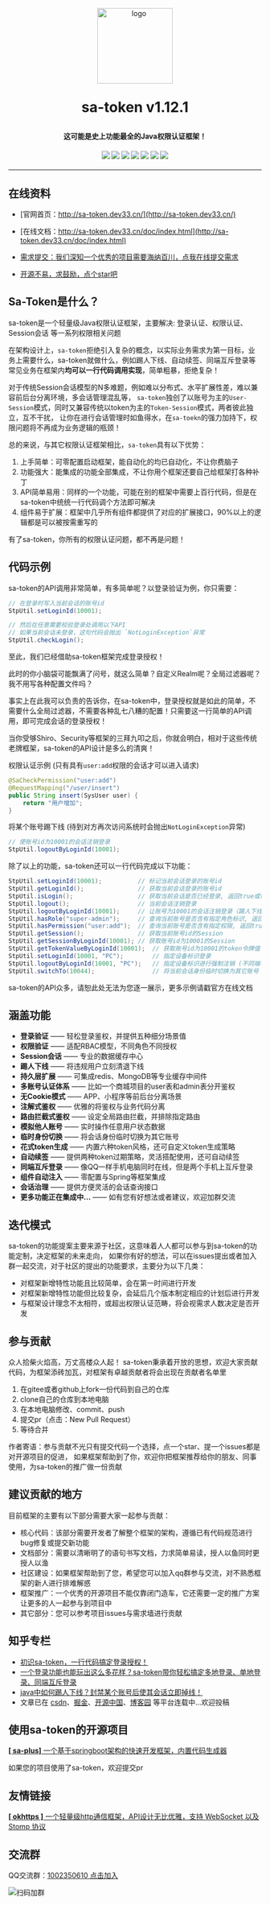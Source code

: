 <p align="center">
    <img alt="logo" src="https://gitee.com/sz6/sa-token/raw/master/sa-token-doc/doc/logo.png" width="150" height="150">
</p>
<h1 align="center" style="margin: 30px 0 30px; font-weight: bold;">sa-token v1.12.1</h1>
<h4 align="center">这可能是史上功能最全的Java权限认证框架！</h4>
<h4 align="center">
	<a href="https://gitee.com/sz6/sa-token/stargazers"><img src="https://gitee.com/sz6/sa-token/badge/star.svg"></a>
	<a href="https://github.com/click33/sa-token"><img src="https://img.shields.io/badge/sa--token-v1.12.1-2B9939"></a>
	<a href="https://github.com/click33/sa-token/stargazers"><img src="https://img.shields.io/github/stars/click33/sa-token"></a>
	<a href="https://github.com/click33/sa-token/watchers"><img src="https://img.shields.io/github/watchers/click33/sa-token"></a>
	<a href="https://github.com/click33/sa-token/network/members"><img src="https://img.shields.io/github/forks/click33/sa-token"></a>
	<a href="https://github.com/click33/sa-token/issues"><img src="https://img.shields.io/github/issues/click33/sa-token.svg"></a>
	<a href="https://github.com/click33/sa-token/blob/master/LICENSE"><img src="https://img.shields.io/github/license/click33/sa-token.svg"></a>
</h4>

---


## 在线资料

- [官网首页：http://sa-token.dev33.cn/](http://sa-token.dev33.cn/)

- [在线文档：http://sa-token.dev33.cn/doc/index.html](http://sa-token.dev33.cn/doc/index.html)

- [需求提交：我们深知一个优秀的项目需要海纳百川，点我在线提交需求](http://sa-app.dev33.cn/wall.html?name=sa-token)

- [开源不易，求鼓励，点个star吧](###)
 

## Sa-Token是什么？
sa-token是一个轻量级Java权限认证框架，主要解决: 登录认证、权限认证、Session会话 等一系列权限相关问题

在架构设计上，`sa-token`拒绝引入复杂的概念，以实际业务需求为第一目标，业务上需要什么，sa-token就做什么，例如踢人下线、自动续签、同端互斥登录等常见业务在框架内**均可以一行代码调用实现**，简单粗暴，拒绝复杂！

对于传统Session会话模型的N多难题，例如难以分布式、水平扩展性差，难以兼容前后台分离环境，多会话管理混乱等，
`sa-token`独创了以账号为主的`User-Session`模式，同时又兼容传统以token为主的`Token-Session`模式，两者彼此独立，互不干扰，
让你在进行会话管理时如鱼得水，在`sa-toekn`的强力加持下，权限问题将不再成为业务逻辑的瓶颈！

总的来说，与其它权限认证框架相比，`sa-token`具有以下优势：
1. 上手简单：可零配置启动框架，能自动化的均已自动化，不让你费脑子
2. 功能强大：能集成的功能全部集成，不让你用个框架还要自己给框架打各种补丁
3. API简单易用：同样的一个功能，可能在别的框架中需要上百行代码，但是在sa-token中统统一行代码调个方法即可解决
4. 组件易于扩展：框架中几乎所有组件都提供了对应的扩展接口，90%以上的逻辑都是可以被按需重写的

有了sa-token，你所有的权限认证问题，都不再是问题！


## 代码示例

sa-token的API调用非常简单，有多简单呢？以登录验证为例，你只需要：

``` java
// 在登录时写入当前会话的账号id 
StpUtil.setLoginId(10001);	

// 然后在任意需要校验登录处调用以下API  
// 如果当前会话未登录，这句代码会抛出 `NotLoginException`异常
StpUtil.checkLogin();	
```
至此，我们已经借助sa-token框架完成登录授权！

此时的你小脑袋可能飘满了问号，就这么简单？自定义Realm呢？全局过滤器呢？我不用写各种配置文件吗？

事实上在此我可以负责的告诉你，在sa-token中，登录授权就是如此的简单，不需要什么全局过滤器，不需要各种乱七八糟的配置！只需要这一行简单的API调用，即可完成会话的登录授权！

当你受够Shiro、Security等框架的三拜九叩之后，你就会明白，相对于这些传统老牌框架，sa-token的API设计是多么的清爽！

权限认证示例 (只有具有`user:add`权限的会话才可以进入请求)
``` java
@SaCheckPermission("user:add")        
@RequestMapping("/user/insert")
public String insert(SysUser user) {
	return "用户增加";
}
```

将某个账号踢下线 (待到对方再次访问系统时会抛出`NotLoginException`异常)
``` java
// 使账号id为10001的会话注销登录
StpUtil.logoutByLoginId(10001); 
```

除了以上的功能，sa-token还可以一行代码完成以下功能：
``` java
StpUtil.setLoginId(10001);          // 标记当前会话登录的账号id
StpUtil.getLoginId();               // 获取当前会话登录的账号id
StpUtil.isLogin();                  // 获取当前会话是否已经登录, 返回true或false
StpUtil.logout();                   // 当前会话注销登录
StpUtil.logoutByLoginId(10001);     // 让账号为10001的会话注销登录（踢人下线）
StpUtil.hasRole("super-admin");     // 查询当前账号是否含有指定角色标识, 返回true或false
StpUtil.hasPermission("user:add");  // 查询当前账号是否含有指定权限, 返回true或false
StpUtil.getSession();               // 获取当前账号id的Session 
StpUtil.getSessionByLoginId(10001); // 获取账号id为10001的Session
StpUtil.getTokenValueByLoginId(10001);  // 获取账号id为10001的token令牌值
StpUtil.setLoginId(10001, "PC");        // 指定设备标识登录
StpUtil.logoutByLoginId(10001, "PC");   // 指定设备标识进行强制注销 (不同端不受影响)
StpUtil.switchTo(10044);                // 将当前会话身份临时切换为其它账号 
```
sa-token的API众多，请恕此处无法为您逐一展示，更多示例请戳官方在线文档


## 涵盖功能
- **登录验证** —— 轻松登录鉴权，并提供五种细分场景值
- **权限验证** —— 适配RBAC模型，不同角色不同授权
- **Session会话** —— 专业的数据缓存中心
- **踢人下线** —— 将违规用户立刻清退下线
- **持久层扩展** —— 可集成redis、MongoDB等专业缓存中间件
- **多账号认证体系** —— 比如一个商城项目的user表和admin表分开鉴权
- **无Cookie模式** —— APP、小程序等前后台分离场景 
- **注解式鉴权** —— 优雅的将鉴权与业务代码分离
- **路由拦截式鉴权** —— 设定全局路由拦截，并排除指定路由
- **模拟他人账号** —— 实时操作任意用户状态数据
- **临时身份切换** —— 将会话身份临时切换为其它账号
- **花式token生成** —— 内置六种token风格，还可自定义token生成策略
- **自动续签** —— 提供两种token过期策略，灵活搭配使用，还可自动续签
- **同端互斥登录** —— 像QQ一样手机电脑同时在线，但是两个手机上互斥登录
- **组件自动注入** —— 零配置与Spring等框架集成
- **会话治理** —— 提供方便灵活的会话查询接口
- **更多功能正在集成中...** —— 如有您有好想法或者建议，欢迎加群交流


## 迭代模式
sa-token的功能提案主要来源于社区，这意味着人人都可以参与到sa-token的功能定制，决定框架的未来走向，
如果你有好的想法，可以在issues提出或者加入群一起交流，对于社区的提出的功能要求，主要分为以下几类：
- 对框架新增特性功能且比较简单，会在第一时间进行开发
- 对框架新增特性功能但比较复杂，会延后几个版本制定相应的计划后进行开发
- 与框架设计理念不太相符，或超出权限认证范畴，将会视需求人数决定是否开发


## 参与贡献
众人拾柴火焰高，万丈高楼众人起！
sa-token秉承着开放的思想，欢迎大家贡献代码，为框架添砖加瓦，对框架有卓越贡献者将会出现在贡献者名单里

1. 在gitee或者github上fork一份代码到自己的仓库
2. clone自己的仓库到本地电脑
3. 在本地电脑修改、commit、push
4. 提交pr（点击：New Pull Request）
5. 等待合并

作者寄语：参与贡献不光只有提交代码一个选择，点一个star、提一个issues都是对开源项目的促进，
如果框架帮助到了你，欢迎你把框架推荐给你的朋友、同事使用，为sa-token的推广做一份贡献


## 建议贡献的地方
目前框架的主要有以下部分需要大家一起参与贡献：
- 核心代码：该部分需要开发者了解整个框架的架构，遵循已有代码规范进行bug修复或提交新功能
- 文档部分：需要以清晰明了的语句书写文档，力求简单易读，授人以鱼同时更授人以渔
- 社区建设：如果框架帮助到了您，希望您可以加入qq群参与交流，对不熟悉框架的新人进行排难解惑
- 框架推广：一个优秀的开源项目不能仅靠闭门造车，它还需要一定的推广方案让更多的人一起参与到项目中
- 其它部分：您可以参考项目issues与需求墙进行贡献


## 知乎专栏
- [初识sa-token，一行代码搞定登录授权！](https://zhuanlan.zhihu.com/p/344106099)
- [一个登录功能也能玩出这么多花样？sa-token带你轻松搞定多地登录、单地登录、同端互斥登录](https://zhuanlan.zhihu.com/p/344511415)
- [java中如何踢人下线？封禁某个账号后使其会话立即掉线！](https://zhuanlan.zhihu.com/p/345397829)
- 文章已在 [csdn](https://blog.csdn.net/shengzhang_/article/details/112593247)、[掘金](https://juejin.cn/post/6917250126650015751)、[开源中国](https://my.oschina.net/u/3503445/blog/4897816)、[博客园](https://www.cnblogs.com/shengzhang/p/14275558.html) 等平台连载中...欢迎投稿 


## 使用sa-token的开源项目
[**[ sa-plus]** 一个基于springboot架构的快速开发框架，内置代码生成器](https://gitee.com/sz6/sa-plus)

如果您的项目使用了sa-token，欢迎提交pr


## 友情链接
[**[ okhttps ]** 一个轻量级http通信框架，API设计无比优雅，支持 WebSocket 以及 Stomp 协议](https://gitee.com/ejlchina-zhxu/okhttps)


## 交流群
QQ交流群：[1002350610 点击加入](https://jq.qq.com/?_wv=1027&k=45H977HM) 


![扫码加群](https://color-test.oss-cn-qingdao.aliyuncs.com/sa-token/qq-group.png ':size=150')


